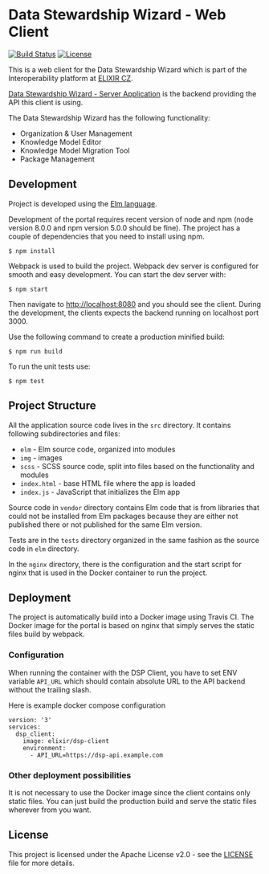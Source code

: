 # Data Stewardship Wizard - Web Client

[![Build Status](https://travis-ci.org/DataStewardshipWizard/dsw-client.svg?branch=master)](https://travis-ci.org/DataStewardshipWizard/dsw-client)
[![License](https://img.shields.io/badge/license-Apache%202-blue.svg)](LICENSE)

This is a web client for the Data Stewardship Wizard which is part of
the Interoperability platform at [ELIXIR CZ](https://www.elixir-czech.cz).

[Data Stewardship Wizard - Server Application](https://github.com/DataStewardshipWizard/dsw-server)
is the backend providing the API this client is using.

The Data Stewardship Wizard has the following functionality:

- Organization & User Management
- Knowledge Model Editor
- Knowledge Model Migration Tool
- Package Management 


## Development

Project is developed using the [Elm language](http://elm-lang.org).

Development of the portal requires recent version of node and npm (node version
8.0.0 and npm version 5.0.0 should be fine). The project has a couple of
dependencies that you need to install using npm.

```
$ npm install
```

Webpack is used to build the project. Webpack dev server is configured for
smooth and easy development. You can start the dev server with:

```
$ npm start
```

Then navigate to [http://localhost:8080](http://localhost:8080) and you should
see the client. During the development, the clients expects the backend running
on localhost port 3000.


Use the following command to create a production minified build:

```
$ npm run build
```

To run the unit tests use:

```
$ npm test
```


## Project Structure

All the application source code lives in the `src` directory. It contains
following subdirectories and files:

- `elm` - Elm source code, organized into modules
- `img` - images
- `scss` - SCSS source code, split into files based on the functionality and modules
- `index.html` - base HTML file where the app is loaded
- `index.js` - JavaScript that initializes the Elm app

Source code in `vendor` directory contains Elm code that is from libraries
that could not be installed from Elm packages because they are either not
published there or not published for the same Elm version.

Tests are in the `tests` directory organized in the same fashion as the source
code in `elm` directory.
 
In the `nginx` directory, there is the configuration and the start script for
nginx that is used in the Docker container to run the project. 


## Deployment

The project is automatically build into a Docker image using Travis CI. The
Docker image for the portal is based on nginx that simply serves the static
files build by webpack.

### Configuration

When running the container with the DSP Client, you have to set ENV variable
`API_URL` which should contain absolute URL to the API backend without the
trailing slash.

Here is example docker compose configuration

```
version: '3'
services:
  dsp_client:
    image: elixir/dsp-client
    environment:
      - API_URL=https://dsp-api.example.com
```

### Other deployment possibilities

It is not necessary to use the Docker image since the client contains only
static files. You can just build the production build and serve the static
files wherever from you want.

## License

This project is licensed under the Apache License v2.0 - see the
[LICENSE](LICENSE) file for more details.

